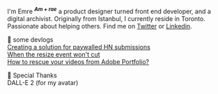 I'm Emre <sup>**_Am + rae_**</sup> a product designer turned front end developer, and a digital archivist. Originally from Istanbul, I currently reside in Toronto. Passionate about helping others. Find me on [Twitter](https://twitter.com/MostlyEmre) or [Linkedin](https://www.linkedin.com/in/mostlyemre/).

📝 some devlogs  
[Creating a solution for paywalled HN submissions](https://gist.github.com/MostlyEmre/ddec18c4a5b18413994ff9e179bf00ac)  
[When the resize event won't cut](https://gist.github.com/MostlyEmre/4afdb8ecb2b2244dfcd458e81596dbee)  
[How to rescue your videos from Adobe Portfolio?](https://emre.ca/blog/get-rid-of-adobe-portfolio)

🫰 Special Thanks  
DALL-E 2 (for my avatar)
